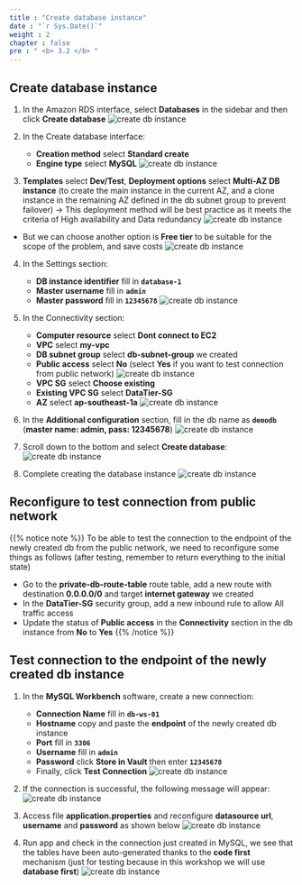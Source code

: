 ```yaml
---
title : "Create database instance"
date : "`r Sys.Date()`"
weight : 2
chapter : false
pre : " <b> 3.2 </b> "
---
```


## Create database instance

1. In the Amazon RDS interface, select **Databases** in the sidebar and then click **Create database**
![create db instance](/workshop01-AWS-FCJ-2024/images/3-2/01.png?width=50pc)

2. In the Create database interface:
   - **Creation method** select **Standard create**
   - **Engine type** select **MySQL**
![create db instance](/workshop01-AWS-FCJ-2024/images/3-2/02.png?width=50pc)

3. **Templates** select **Dev/Test**, **Deployment options** select **Multi-AZ DB instance** (to create the main instance in the current AZ, and a clone instance in the remaining AZ defined in the db subnet group to prevent failover)
→ This deployment method will be best practice as it meets the criteria of High availability and Data redundancy
![create db instance](/workshop01-AWS-FCJ-2024/images/3-2/03.png?width=50pc)

- But we can choose another option is **Free tier** to be suitable for the scope of the problem, and save costs
![create db instance](/workshop01-AWS-FCJ-2024/images/3-2/04.png?width=50pc)

4. In the Settings section:
   - **DB instance identifier** fill in **`database-1`**
   - **Master username** fill in **`admin`**
   - **Master password** fill in **`12345678`**
![create db instance](/workshop01-AWS-FCJ-2024/images/3-2/05.png?width=50pc)

5. In the Connectivity section:
   - **Computer resource** select **Dont connect to EC2**
   - **VPC** select **my-vpc**
   - **DB subnet group** select **db-subnet-group** we created
   - **Public access** select **No** (select **Yes** if you want to test connection from public network)
![create db instance](/workshop01-AWS-FCJ-2024/images/3-2/06.png?width=50pc)
   - **VPC SG** select **Choose existing**
   - **Existing VPC SG** select **DataTier-SG**
   - **AZ** select **ap-southeast-1a**
![create db instance](/workshop01-AWS-FCJ-2024/images/3-2/07.png?width=50pc)

6. In the **Additional configuration** section, fill in the db name as **`demodb`** (**master name: admin, pass: 12345678**)
![create db instance](/workshop01-AWS-FCJ-2024/images/3-2/08.png?width=50pc)

7. Scroll down to the bottom and select **Create database**:
![create db instance](/workshop01-AWS-FCJ-2024/images/3-2/09.png?width=50pc)

8. Complete creating the database instance
![create db instance](/workshop01-AWS-FCJ-2024/images/3-2/10.png?width=50pc)

## Reconfigure to test connection from public network
{{% notice note %}}
To be able to test the connection to the endpoint of the newly created db from the public network, we need to reconfigure some things as follows (after testing, remember to return everything to the initial state)
   - Go to the **private-db-route-table** route table, add a new route with destination **0.0.0.0/0** and target **internet gateway** we created
   - In the **DataTier-SG** security group, add a new inbound rule to allow All traffic access
   - Update the status of **Public access** in the **Connectivity** section in the db instance from **No** to **Yes**
{{% /notice %}}

## Test connection to the endpoint of the newly created db instance
1. In the **MySQL Workbench** software, create a new connection:
   - **Connection Name** fill in **`db-ws-01`** 
   - **Hostname** copy and paste the **endpoint** of the newly created db instance
   - **Port** fill in **`3306`**
   - **Username** fill in **`admin`**
   - **Password** click **Store in Vault** then enter **`12345678`**
   - Finally, click **Test Connection**
![create db instance](/workshop01-AWS-FCJ-2024/images/3-2/11.png?width=50pc)

2. If the connection is successful, the following message will appear:
![create db instance](/workshop01-AWS-FCJ-2024/images/3-2/12.png?width=50pc)

3. Access file **application.properties** and reconfigure **datasource url**, **username** and **password** as shown below
![create db instance](/workshop01-AWS-FCJ-2024/images/3-2/13.png?width=50pc)

4. Run app and check in the connection just created in MySQL, we see that the tables have been auto-generated thanks to the **code first** mechanism (just for testing because in this workshop we will use **database first**)
![create db instance](/workshop01-AWS-FCJ-2024/images/3-2/14.png?width=40pc)
